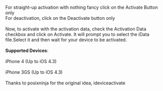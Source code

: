 For straight-up activation with nothing fancy click on the Activate Button only
<br>For deactivation, click on the Deactivate button only<br>
<br>
Now, to activate with the activation data, check the Activation Data checkbox and click on Activate. It will prompt you to select the iData file.Select it and then wait for your device to be activated.<br>
<br>
<b>Supported Devices</b>:<br>
<br>
iPhone 4 (Up to iOS 4.3)<br>
<br>iPhone 3GS (Up to iOS 4.3)<br>
<br>
Thanks to posixninja for the original idea, ideviceactivate